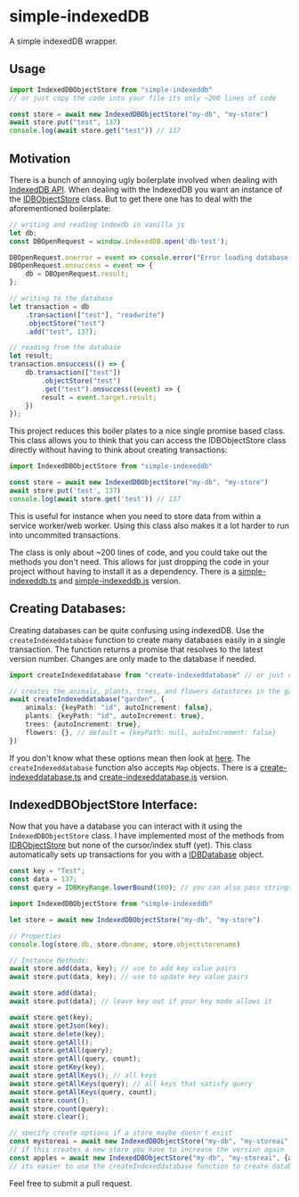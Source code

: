 # simple-indexedDB

A simple indexedDB wrapper.

## Usage

```js
import IndexedDBObjectStore from "simple-indexeddb"
// or just copy the code into your file its only ~200 lines of code

const store = await new IndexedDBObjectStore("my-db", "my-store")
await store.put("test", 137)
console.log(await store.get("test")) // 137
```

## Motivation

There is a bunch of annoying ugly boilerplate involved when dealing
with [IndexedDB API](https://developer.mozilla.org/en-US/docs/Web/API/IndexedDB_API). When dealing with the IndexedDB
you want an instance of the [IDBObjectStore](https://developer.mozilla.org/en-US/docs/Web/API/IDBObjectStore) class. But
to get there one has to deal with the aforementioned boilerplate:

```js 
// writing and reading indexdb in vanilla js
let db;
const DBOpenRequest = window.indexedDB.open('db-test');

DBOpenRequest.onerror = event => console.error("Error loading database.");
DBOpenRequest.onsuccess = event => {
    db = DBOpenRequest.result;
};

// writing to the database
let transaction = db
    .transaction(["test"], "readwrite")
    .objectStore("test")
    .add("test", 137);

// reading from the database 
let result;
transaction.onsuccess(() => {
    db.transaction(["test"])
        .objectStore("test")
        .get("test").onsuccess((event) => {
        result = event.target.result;
    })
});
```

This project reduces this boiler plates to a nice single promise based class. This class allows you to think that you
can access the IDBObjectStore class directly without having to think about creating transactions:

```js
import IndexedDBObjectStore from "simple-indexeddb"

const store = await new IndexedDBObjectStore("my-db", "my-store")
await store.put('test', 137)
console.log(await store.get('test')) // 137
```

This is useful for instance when you need to store data from within a service worker/web worker. Using this class also
makes it a lot harder to run into uncommited transactions.

The class is only
about ~200 lines of code, and you could take out the methods you don't need. This allows for just dropping the code in
your project without having to install it as a dependency. There is a [simple-indexeddb.ts](./simple-indexeddb.ts)
and [simple-indexeddb.js](./simple-indexeddb.js) version.

## Creating Databases:

Creating databases can be quite confusing using indexedDB. Use the  `createIndexeddatabase` function to create many
databases easily in a single transaction. The function returns a promise that resolves to the latest version number.
Changes are only made to the database if needed.

```ts
import createIndexeddatabase from "create-indexeddatabase" // or just copy the file

// creates the animals, plants, trees, and flowers datastores in the garden database. 
await createIndexeddatabase("garden", {
    animals: {keyPath: "id", autoIncrement: false},
    plants: {keyPath: "id", autoIncrement: true},
    trees: {autoIncrement: true},
    flowers: {}, // default = {keyPath: null, autoIncrement: false}
})
```

If you don't know what these options mean then look
at [here](https://developer.mozilla.org/en-US/docs/Web/API/IndexedDB_API/Using_IndexedDB#structuring_the_database).
The `createIndexeddatabase` function also accepts `Map` objects. There is a [create-indexeddatabase.ts](./create-indexeddatabase.ts)
and [create-indexeddatabase.js](./create-indexeddatabase.js) version.

## IndexedDBObjectStore Interface:

Now that you have a database you can interact with it using the `IndexedDBObjectStore` class. I have implemented most of
the methods
from [IDBObjectStore](https://developer.mozilla.org/en-US/docs/Web/API/IDBObjectStore) but none of the cursor/index
stuff (yet). This class automatically sets up transactions for you with
a [IDBDatabase](https://developer.mozilla.org/en-US/docs/Web/API/IDBDatabase) object.

```ts
const key = "Test";
const data = 137;
const query = IDBKeyRange.lowerBound(100); // you can also pass strings as query

import IndexedDBObjectStore from "simple-indexeddb"

let store = await new IndexedDBObjectStore("my-db", "my-store")

// Properties
console.log(store.db, store.dbname, store.objectstorename)

// Instance Methods:
await store.add(data, key); // use to add key value pairs
await store.put(data, key); // use to update key value pairs

await store.add(data);
await store.put(data); // leave key out if your key mode allows it  

await store.get(key);
await store.getJson(key);
await store.delete(key);
await store.getAll();
await store.getAll(query);
await store.getAll(query, count);
await store.getKey(key);
await store.getAllKeys(); // all keys
await store.getAllKeys(query); // all keys that satisfy query
await store.getAllKeys(query, count);
await store.count();
await store.count(query);
await store.clear();

// specify create options if a store maybe doesn't exist
const mystoreai = await new IndexedDBObjectStore("my-db", "my-storeai", {autoIncrement: true, version: 2})
// if this creates a new store you have to increase the version again
const apples = await new IndexedDBObjectStore("my-db", "my-storeai", {autoIncrement: true, version: 3})
// its easier to use the createIndexeddatabase function to create databases.
```

Feel free to submit a pull request.
